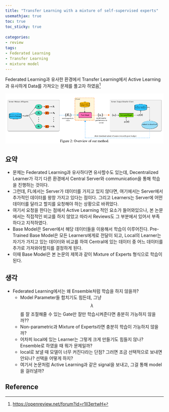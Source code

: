 ```yaml
---
title: "Transfer Learning with a mixture of self-supervised experts"
usemathjax: true
toc: true
toc_sticky: true

categories:
- review
tags:
- Federated Learning
- Transfer Learning
- mixture model
---
```




Federated Learning과 유사한 환경에서 Transfer Learning에서 Active Learning과 유사하게 Data를 가져오는 문제를 풀고자 하였음[^1]

![tl_fl](/assets/images/2020-03-20-fd-aug%20(copy)/tl_fl.png)



## 요약

* 문제는 Federated Learning과 유사하다면 유사할수도 있는데, Decentralized Learner가 각기 다른 환경에서 Central Server와 communication을 통해 학습을 진행하는 것이다.
* 그런데, FL에서는 Server가 데이터를 가지고 있지 않다면, 여기에서는 Server에서 추가적인 데이터를 왕창 가지고 있다는 점이다. 그리고 Learners는 Server에 어떤 데이터를 달라고 할지를 요청해야 하는 상황으로 바뀌었다.
* 여기서 요청을 한다는 점에서 Active Learning 적인 요소가 들어와있으나, 본 논문에서는 직접적인 비교를 하지 않았고 따라서 Reviews도 그 부분에서 있어서 부족하다고 지적하였다.
* Base Model은 Server에서 해당 데이터들을 이용해서 학습이 이루어진다. Pre-Trained Base Model은 모든 Learners에게로 전달이 되고, Local의 Learner는 자기가 가지고 있는 데이터와 비교를 하여 Central에 있는 데이터 중 어느 데이터를 추가로 가져와야할지를 결정하게 된다.
* 이때 Base Model은 본 논문의 제목과 같이 Mixture of Experts 형식으로 학습이 된다.



## 생각

* Federated Learning에서는 왜 Ensemble처럼 학습을 하지 않을까? 
  * Model Parameter들 합치기도 힘든데, 그냥 $$\lambda$$를 잘 조절해줄 수 있는 Gate만 잘만 학습시켜준다면 충분히 가능하지 않을까?? 
  * Non-parametric과 Mixture of Experts라면 충분히 학습이 가능하지 않을까? 
  * 어차피 local에 있는 Learner는 그렇게 크게 만들기도 힘들지 않나? Ensemble로 하였을 때 뭐가 문제일까? 
  * local로 보낼 때 모델이 너무 커진다라는 단점? 그러면 조금 선택적으로 보내면 안되나? 선택을 어떻게 하지?
  * 여기서 논문처럼 Active Learning과 같은 signal을 보내고, 그걸 통해 model을 걸러낼까?



## Reference

[^1]: https://openreview.net/forum?id=r1lI3ertwH